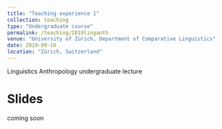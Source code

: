 ```yaml
---
title: "Teaching experience 1"
collection: teaching
type: "Undergraduate course"
permalink: /teaching/2019linganth
venue: "University of Zürich, Department of Comparative Linguistics"
date: 2019-09-16
location: "Zürich, Switzerland"
---
```


Linguistics Anthropology undergraduate lecture

Slides
======

coming soon
